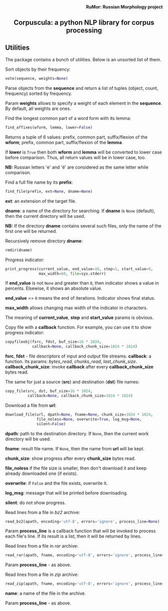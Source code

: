 <div align="right"><strong>RuMor: Russian Morphology project</strong></div>
<h2 align="center">Corpuscula: a python NLP library for corpus processing</h2>

## Utilities

The package contains a bunch of utilities. Below is an unsorted list of them.

Sort objects by their frequency:
```python
vote(sequence, weights=None)
```
Parse objects from the **sequence** and return a list of tuples (object,
count, frequency) sorted by frequency.

Param **weights** allows to specify a weight of each element in the
**sequence**. By default, all weights are ones.

Find the longest common part of a word form with its lemma:
```python
find_affixes(wform, lemma, lower=False)
```
Returns a tuple of 6 values: prefix, common part, suffix/flexion of the
**wform**; prefix, common part, suffix/flexion of the **lemma**.

If **lower** is `True` then both **wform** and **lemma** will be converted to
lower case before comparison. Thus, all return values will be in lower case,
too.

**NB:** Russian letters 'е' and 'ё' are considered as the same letter while 
comparison.

Find a full file name by its **prefix**:
```python
find_file(prefix, ext=None, dname=None)
```
**ext**: an extension of the target file.

**dname**: a name of the directory for searching. If **dname** is `None`
(default), then the current directory will be used.

**NB:** If the directory **dname** contains several such files, only the name
of the first one will be returned.

Recursively remove directory **dname**:
```python
rmdir(dname)
```

Progress indicator:
```python
print_progress(current_value, end_value=10, step=1, start_value=0,
               max_width=60, file=sys.stderr)
```
If **end_value** is not `None` and greater than `0`, then indicator shows a
value in percents. Elsewise, it shows an absolute value.

**end_value** == `0` means the end of iterations. Indicator shows final
status.

**max_width** allows changing max width of the indicator in characters.

The meaning of **current_value**, **step** and **start_value** params is
obvious.

Copy file with a **callback** function. For example, you can use it to show
progress indicator:
```python
copyfileobj(fsrc, fdst, buf_size=16 * 1024,
            callback=None, callback_chunk_size=1024 * 1024)
```
**fsrc**, **fdst** - file descriptors of input and output file streams.
**callback**: a function. Its params: *bytes_read*, *chunks_read*,
*last_chunk_size*.
**callback_chunk_size**: invoke **callback** after every
**callback_chunk_size** bytes read.

The same for just a source (**src**) and destination (**dst**) file names:
```python
copy_file(src, dst, buf_size=16 * 1024,
          callback=None, callback_chunk_size=1024 * 1024)
```

Download a file from **url**:
```python
download_file(url, dpath=None, fname=None, chunk_size=1024 * 1024,
              file_noless=None, overwrite=True, log_msg=None,
              silent=False)
```
**dpath**: path to the destination directory. If `None`, then the current work
directory will be used.

**fname**: result file name. If `None`, then the name from **url** will be
kept.

**chunk_size**: show progress after every **chunk_size** bytes read.

**file_noless** if the file size is smaller, then don't download it and keep
already downloaded one (if exists).

**overwrite**: if `False` and the file exists, overwrite it.

**log_msg**: message that will be printed before downloading.

**silent**: do not show progress.

Read lines from a file in *bz2* archive:
```python
read_bz2(apath, encoding='utf-8', errors='ignore', process_line=None)
```
Param **process_line** is a callback function that will be invoked to process
each file's line. If its result is a list, then it will be returned by lines.

Read lines from a file in *rar* archive:
```python
read_rar(apath, fname, encoding='utf-8', errors='ignore', process_line=None)
```
Param **process_line** - as above.

Read lines from a file in *zip* archive:
```python
read_zip(apath, fname, encoding='utf-8', errors='ignore', process_line=None)
```
**name**: a name of the file in the archive.

Param **process_line** - as above.
